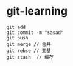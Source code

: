 # git-learning

```
git add 
git commit -m "sasad"
git push
git merge // 合并 
git rebse // 变基
git stash  // 缓存
```